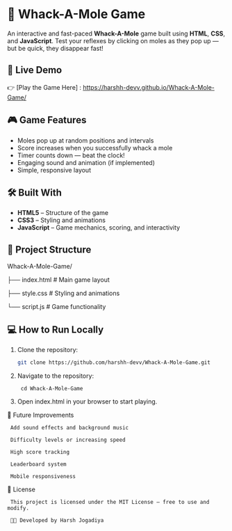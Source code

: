 # 🐹 Whack-A-Mole Game

An interactive and fast-paced **Whack-A-Mole** game built using **HTML**, **CSS**, and **JavaScript**. Test your reflexes by clicking on moles as they pop up — but be quick, they disappear fast!

## 🚀 Live Demo

👉 [Play the Game Here] : https://harshh-devv.github.io/Whack-A-Mole-Game/

## 🎮 Game Features

- Moles pop up at random positions and intervals
- Score increases when you successfully whack a mole
- Timer counts down — beat the clock!
- Engaging sound and animation (if implemented)
- Simple, responsive layout

## 🛠️ Built With

- **HTML5** – Structure of the game
- **CSS3** – Styling and animations
- **JavaScript** – Game mechanics, scoring, and interactivity

## 📁 Project Structure
Whack-A-Mole-Game/

├── index.html # Main game layout

├── style.css # Styling and animations

└── script.js # Game functionality


## 💻 How to Run Locally

1. Clone the repository:
   ```bash
   git clone https://github.com/harshh-devv/Whack-A-Mole-Game.git

2. Navigate to the repository:

   ``` # Close the repository
    cd Whack-A-Mole-Game
3. Open index.html in your browser to start playing.

🌟 Future Improvements

     Add sound effects and background music
 
     Difficulty levels or increasing speed

     High score tracking

     Leaderboard system

     Mobile responsiveness

  📄 License

     This project is licensed under the MIT License — free to use and modify.
 
     👨‍💻 Developed by Harsh Jogadiya
